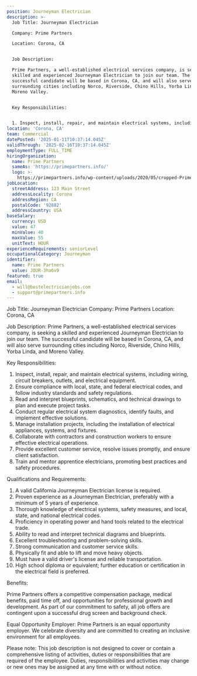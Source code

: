 ```yaml
---
position: Journeyman Electrician
description: >-
  Job Title: Journeyman Electrician

  Company: Prime Partners

  Location: Corona, CA


  Job Description:

  Prime Partners, a well-established electrical services company, is seeking a
  skilled and experienced Journeyman Electrician to join our team. The
  successful candidate will be based in Corona, CA, and will also serve
  surrounding cities including Norco, Riverside, Chino Hills, Yorba Linda, and
  Moreno Valley.


  Key Responsibilities:


  1. Inspect, install, repair, and maintain electrical systems, including...
location: 'Corona, CA'
team: Commercial
datePosted: '2025-01-11T10:37:14.045Z'
validThrough: '2025-02-16T10:37:14.045Z'
employmentType: FULL_TIME
hiringOrganization:
  name: Prime Partners
  sameAs: 'https://primepartners.info/'
  logo: >-
    https://primepartners.info/wp-content/uploads/2020/05/cropped-Prime-Partners-Logo-NO-BG-1-1.png
jobLocation:
  streetAddress: 123 Main Street
  addressLocality: Corona
  addressRegion: CA
  postalCode: '92882'
  addressCountry: USA
baseSalary:
  currency: USD
  value: 47
  minValue: 40
  maxValue: 55
  unitText: HOUR
experienceRequirements: seniorLevel
occupationalCategory: Journeyman
identifier:
  name: Prime Partners
  value: JOUR-3ha6v9
featured: true
email:
  - will@bestelectricianjobs.com
  - support@primepartners.info
---
```




Job Title: Journeyman Electrician
Company: Prime Partners
Location: Corona, CA

Job Description:
Prime Partners, a well-established electrical services company, is seeking a skilled and experienced Journeyman Electrician to join our team. The successful candidate will be based in Corona, CA, and will also serve surrounding cities including Norco, Riverside, Chino Hills, Yorba Linda, and Moreno Valley.

Key Responsibilities:

1. Inspect, install, repair, and maintain electrical systems, including wiring, circuit breakers, outlets, and electrical equipment.
2. Ensure compliance with local, state, and federal electrical codes, and follow industry standards and safety regulations.
3. Read and interpret blueprints, schematics, and technical drawings to plan and execute project tasks.
4. Conduct regular electrical system diagnostics, identify faults, and implement effective solutions.
5. Manage installation projects, including the installation of electrical appliances, systems, and fixtures.
6. Collaborate with contractors and construction workers to ensure effective electrical operations.
7. Provide excellent customer service, resolve issues promptly, and ensure client satisfaction.
8. Train and mentor apprentice electricians, promoting best practices and safety procedures.

Qualifications and Requirements:

1. A valid California Journeyman Electrician license is required.
2. Proven experience as a Journeyman Electrician, preferably with a minimum of 5 years of experience.
3. Thorough knowledge of electrical systems, safety measures, and local, state, and national electrical codes.
4. Proficiency in operating power and hand tools related to the electrical trade.
5. Ability to read and interpret technical diagrams and blueprints.
6. Excellent troubleshooting and problem-solving skills.
7. Strong communication and customer service skills.
8. Physically fit and able to lift and move heavy objects.
9. Must have a valid driver's license and reliable transportation.
10. High school diploma or equivalent; further education or certification in the electrical field is preferred.

Benefits:

Prime Partners offers a competitive compensation package, medical benefits, paid time off, and opportunities for professional growth and development. As part of our commitment to safety, all job offers are contingent upon a successful drug screen and background check.

Equal Opportunity Employer:
Prime Partners is an equal opportunity employer. We celebrate diversity and are committed to creating an inclusive environment for all employees.

Please note: This job description is not designed to cover or contain a comprehensive listing of activities, duties or responsibilities that are required of the employee. Duties, responsibilities and activities may change or new ones may be assigned at any time with or without notice.
